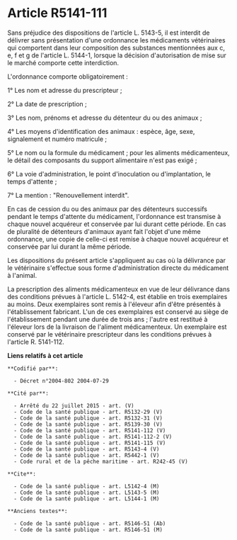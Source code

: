 # Article R5141-111

Sans préjudice des dispositions de l'article L. 5143-5, il est interdit de délivrer sans présentation d'une ordonnance les
médicaments vétérinaires qui comportent dans leur composition des substances mentionnées aux c, e, f et g de l'article L.
5144-1, lorsque la décision d'autorisation de mise sur le marché comporte cette interdiction.

L'ordonnance comporte obligatoirement :

1° Les nom et adresse du prescripteur ;

2° La date de prescription ;

3° Les nom, prénoms et adresse du détenteur du ou des animaux ;

4° Les moyens d'identification des animaux : espèce, âge, sexe, signalement et numéro matricule ;

5° Le nom ou la formule du médicament ; pour les aliments médicamenteux, le détail des composants du support alimentaire
n'est pas exigé ;

6° La voie d'administration, le point d'inoculation ou d'implantation, le temps d'attente ;

7° La mention : "Renouvellement interdit".

En cas de cession du ou des animaux par des détenteurs successifs pendant le temps d'attente du médicament, l'ordonnance est
transmise à chaque nouvel acquéreur et conservée par lui durant cette période. En cas de pluralité de détenteurs d'animaux
ayant fait l'objet d'une même ordonnance, une copie de celle-ci est remise à chaque nouvel acquéreur et conservée par lui
durant la même période.

Les dispositions du présent article s'appliquent au cas où la délivrance par le vétérinaire s'effectue sous forme
d'administration directe du médicament à l'animal.

La prescription des aliments médicamenteux en vue de leur délivrance dans des conditions prévues à l'article L. 5142-4, est
établie en trois exemplaires au moins. Deux exemplaires sont remis à l'éleveur afin d'être présentés à l'établissement
fabricant. L'un de ces exemplaires est conservé au siège de l'établissement pendant une durée de trois ans ; l'autre est
restitué à l'éleveur lors de la livraison de l'aliment médicamenteux. Un exemplaire est conservé par le vétérinaire
prescripteur dans les conditions prévues à l'article R. 5141-112.

**Liens relatifs à cet article**

	**Codifié par**:

	  - Décret n°2004-802 2004-07-29

	**Cité par**:

	  - Arrêté du 22 juillet 2015 - art. (V)
	  - Code de la santé publique - art. R5132-29 (V)
	  - Code de la santé publique - art. R5132-31 (V)
	  - Code de la santé publique - art. R5139-30 (V)
	  - Code de la santé publique - art. R5141-112 (V)
	  - Code de la santé publique - art. R5141-112-2 (V)
	  - Code de la santé publique - art. R5141-115 (V)
	  - Code de la santé publique - art. R5143-4 (V)
	  - Code de la santé publique - art. R5442-1 (V)
	  - Code rural et de la pêche maritime - art. R242-45 (V)

	**Cite**:

	  - Code de la santé publique - art. L5142-4 (M)
	  - Code de la santé publique - art. L5143-5 (M)
	  - Code de la santé publique - art. L5144-1 (M)

	**Anciens textes**:

	  - Code de la santé publique - art. R5146-51 (Ab)
	  - Code de la santé publique - art. R5146-51 (M)
